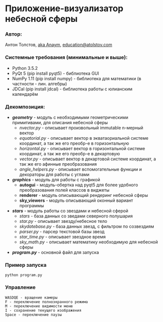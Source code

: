 # Приложение-визуализатор небесной сферы


### Автор:
Антон Толстов, [aka Anaym](http://atolstov.com), education@atolstov.com


### Системные требования (минимальные и выше):
+   Python 3.5.2
+   PyQt 5            (pip install pyqt5) - библиотека GUI
+   NumPy 1.11        (pip install numpy) - библиотека для математики (в частности - лин. алгебры)
+   JDCal             (pip install jdcal) - библиотека работы с юлианским календарём


### Декомпозиция:
+ ___geometry___ - модуль с необходимыми геометрическими примитивами, для описания небесной сферы
    + _nvector.py_ - описывает произвольный immutable n-мерный вектор
    + _equatorial.py_ - описывает вектор в экватаориальной системе координат, а так же его преобр-е в горизонтальную
    + _horizontal.py_ - описывает вектор в горизонтальной системе координат, а так же его преобр-е в декартовую
    + _vector.py_ - описывает вектор в декартовой системе координат, а так же его афинные преобразования
    + _angle_helpers.py_ - описывает вспомогательные функции и декораторы для работы с углами
+ ___graphics___ - модуль для работы с графикой
    + __autogui__ - модуль-обертка над pyqt5 для более удобного преобразования полей классов в виджеты
    + __renderer__ - модуль описывающий рендеринг небесной сферы
    + __sky_viewers__ - модуль описывающий оконный вариант программы
+ ___stars___ - модуль работы со звездами и небесной сферой
    + _stars_ - база данных со зведами северного полушария
    + _star.py_ - описывает звезду/небесное тело
    + _skydatebase.py_ - база данных звезд, с фильтром по созвездиям 
    + _parser.py_ - парсер текстовой базы звезд
    + _star_time.py_ - описывает звездное время
    + _sky_math.py_ - описывает математику необходимую для небесной сферы
+ ___program.py___ - основной файл для запуска


### Пример запуска
    python program.py
    

### Управление
    WASDQE - вращение камеры
    F - переключение полноэкранного режима
    M - переключение видимости меню
    I - сохранение текущего изображения
    Space - переключение паузы
